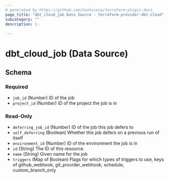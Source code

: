 ```yaml
---
# generated by https://github.com/hashicorp/terraform-plugin-docs
page_title: "dbt_cloud_job Data Source - terraform-provider-dbt-cloud"
subcategory: ""
description: |-
  
---
```


# dbt_cloud_job (Data Source)





<!-- schema generated by tfplugindocs -->
## Schema

### Required

- `job_id` (Number) ID of the job
- `project_id` (Number) ID of the project the job is in

### Read-Only

- `deferring_job_id` (Number) ID of the job this job defers to
- `self_deferring` (Boolean) Whether this job defers on a previous run of itself
- `environment_id` (Number) ID of the environment the job is in
- `id` (String) The ID of this resource.
- `name` (String) Given name for the job
- `triggers` (Map of Boolean) Flags for which types of triggers to use, keys of github_webhook, git_provider_webhook, schedule, custom_branch_only


